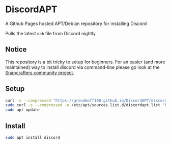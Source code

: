 # DiscordAPT
A Github Pages hosted APT/Debian repository for installing Discord  

Pulls the latest `deb` file from Discord nightly.


## Notice
This repository is a bit tricky to setup for beginners. For an easier (and more maintained) way to install discord via command-line please go look at the [Snapcrafters community project](https://github.com/snapcrafters/discord).


## Setup
```bash
curl -s --compressed "https://grandmoff100.github.io/DiscordAPT/discordapt.gpg" | gpg --dearmor | sudo tee /etc/apt/trusted.gpg.d/discordapt.gpg > /dev/null
sudo curl -s --compressed -o /etc/apt/sources.list.d/discordapt.list "https://grandmoff100.github.io/DiscordAPT/discordapt.list"
sudo apt update
```

## Install
```bash
sudo apt install discord
```
